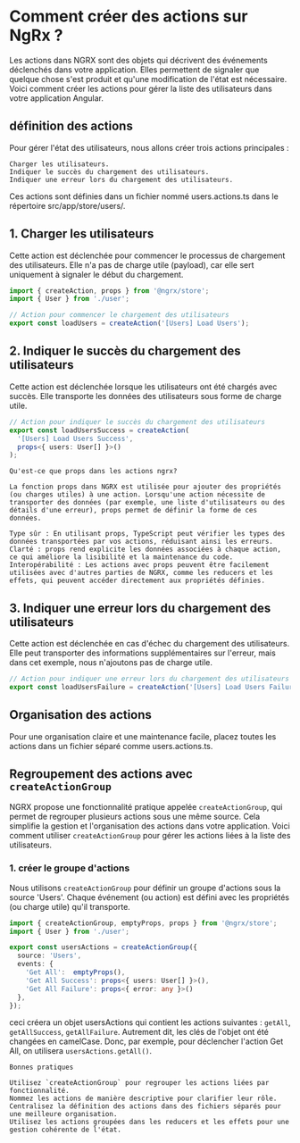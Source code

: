 # Comment créer des actions sur NgRx ?
Les actions dans NGRX sont des objets qui décrivent des événements déclenchés dans votre application. Elles permettent de signaler que quelque chose s'est produit et qu'une modification de l'état est nécessaire. Voici comment créer les actions pour gérer la liste des utilisateurs dans votre application Angular.

## définition des actions

Pour gérer l'état des utilisateurs, nous allons créer trois actions principales :

    Charger les utilisateurs.
    Indiquer le succès du chargement des utilisateurs.
    Indiquer une erreur lors du chargement des utilisateurs.

Ces actions sont définies dans un fichier nommé users.actions.ts dans le répertoire src/app/store/users/.

## 1. Charger les utilisateurs
Cette action est déclenchée pour commencer le processus de chargement des utilisateurs. Elle n'a pas de charge utile (payload), car elle sert uniquement à signaler le début du chargement.

```typescript
import { createAction, props } from '@ngrx/store';
import { User } from './user';

// Action pour commencer le chargement des utilisateurs
export const loadUsers = createAction('[Users] Load Users');
```

## 2. Indiquer le succès du chargement des utilisateurs
Cette action est déclenchée lorsque les utilisateurs ont été chargés avec succès. Elle transporte les données des utilisateurs sous forme de charge utile.

```typescript
// Action pour indiquer le succès du chargement des utilisateurs
export const loadUsersSuccess = createAction(
  '[Users] Load Users Success',
  props<{ users: User[] }>() 
);
```

<div class="alert is-important">

    Qu'est-ce que props dans les actions ngrx?

    La fonction props dans NGRX est utilisée pour ajouter des propriétés (ou charges utiles) à une action. Lorsqu'une action nécessite de transporter des données (par exemple, une liste d'utilisateurs ou des détails d'une erreur), props permet de définir la forme de ces données.

    Type sûr : En utilisant props, TypeScript peut vérifier les types des données transportées par vos actions, réduisant ainsi les erreurs.
    Clarté : props rend explicite les données associées à chaque action, ce qui améliore la lisibilité et la maintenance du code.
    Interopérabilité : Les actions avec props peuvent être facilement utilisées avec d'autres parties de NGRX, comme les reducers et les effets, qui peuvent accéder directement aux propriétés définies.
</div>

## 3. Indiquer une erreur lors du chargement des utilisateurs
Cette action est déclenchée en cas d'échec du chargement des utilisateurs. Elle peut transporter des informations supplémentaires sur l'erreur, mais dans cet exemple, nous n'ajoutons pas de charge utile.

```typescript
// Action pour indiquer une erreur lors du chargement des utilisateurs
export const loadUsersFailure = createAction('[Users] Load Users Failure');
```

## Organisation des actions
Pour une organisation claire et une maintenance facile, placez toutes les actions dans un fichier séparé comme users.actions.ts.

## Regroupement des actions avec `createActionGroup`

NGRX propose une fonctionnalité pratique appelée `createActionGroup`, qui permet de regrouper plusieurs actions sous une même source. Cela simplifie la gestion et l'organisation des actions dans votre application. Voici comment utiliser `createActionGroup` pour gérer les actions liées à la liste des utilisateurs.
### 1. créer le groupe d'actions
Nous utilisons `createActionGroup` pour définir un groupe d'actions sous la source 'Users'. Chaque événement (ou action) est défini avec les propriétés (ou charge utile) qu'il transporte.

```typescript
import { createActionGroup, emptyProps, props } from '@ngrx/store';
import { User } from './user';

export const usersActions = createActionGroup({
  source: 'Users',
  events: {
    'Get All':  emptyProps(), 
    'Get All Success': props<{ users: User[] }>(),
    'Get All Failure': props<{ error: any }>() 
  },
});
```

ceci créera un objet usersActions qui contient les actions suivantes : `getAll`, `getAllSuccess`, `getAllFailure`. Autrement dit, les clés de l'objet ont été changées en camelCase. Donc, par exemple, pour déclencher l'action Get All, on utilisera `usersActions.getAll()`.

<div class="alert is-important">

    Bonnes pratiques

    Utilisez `createActionGroup` pour regrouper les actions liées par fonctionnalité.
    Nommez les actions de manière descriptive pour clarifier leur rôle.
    Centralisez la définition des actions dans des fichiers séparés pour une meilleure organisation.
    Utilisez les actions groupées dans les reducers et les effets pour une gestion cohérente de l'état.
</div>